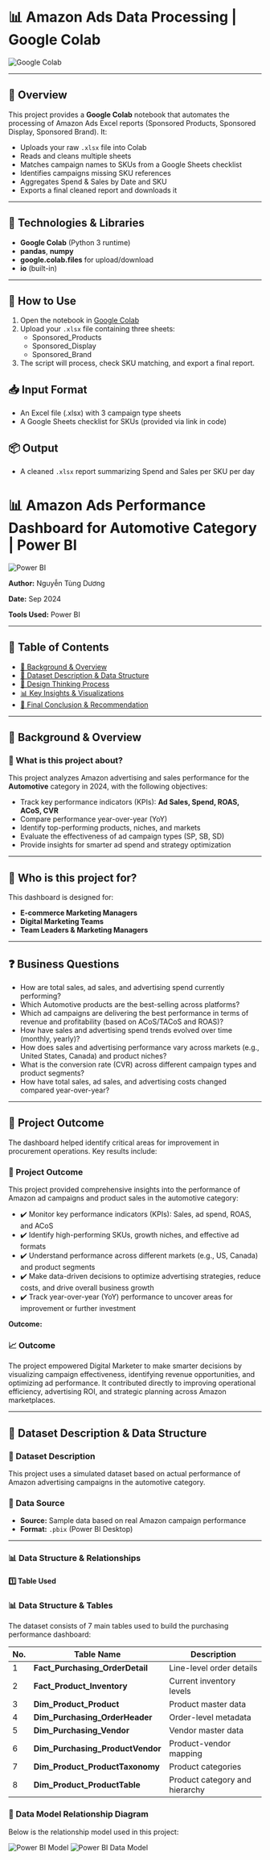 # 📊 Amazon Ads Data Processing | Google Colab

![Google Colab](https://img.shields.io/badge/Google%20Colab-%23F9AB00?style=for-the-badge&logo=googlecolab&logoColor=white)

---

## 📖 Overview

This project provides a **Google Colab** notebook that automates the processing of Amazon Ads Excel reports (Sponsored Products, Sponsored Display, Sponsored Brand). It:

- Uploads your raw `.xlsx` file into Colab  
- Reads and cleans multiple sheets  
- Matches campaign names to SKUs from a Google Sheets checklist  
- Identifies campaigns missing SKU references  
- Aggregates Spend & Sales by Date and SKU  
- Exports a final cleaned report and downloads it

---

## 🧰 Technologies & Libraries

- **Google Colab** (Python 3 runtime)  
- **pandas**, **numpy**  
- **google.colab.files** for upload/download  
- **io** (built-in)

---

## 🚀 How to Use

1. Open the notebook in [Google Colab](https://colab.research.google.com/)
2. Upload your `.xlsx` file containing three sheets:
   - Sponsored_Products
   - Sponsored_Display
   - Sponsored_Brand
3. The script will process, check SKU matching, and export a final report.

## 📥 Input Format

- An Excel file (.xlsx) with 3 campaign type sheets
- A Google Sheets checklist for SKUs (provided via link in code)

## 📦 Output

- A cleaned `.xlsx` report summarizing Spend and Sales per SKU per day




# 📊 Amazon Ads Performance Dashboard for Automotive Category | Power BI

![Power BI](https://img.shields.io/badge/Power%20BI-F2C811?style=for-the-badge&logo=power-bi&logoColor=black)

**Author:** Nguyễn Tùng Dương

**Date:** Sep 2024

**Tools Used:** Power BI

---

## 📑 Table of Contents

- [📌 Background & Overview](#-background--overview)  
- [📂 Dataset Description & Data Structure](#-dataset-description--data-structure)  
- [🧠 Design Thinking Process](#-design-thinking-process)  
- [📊 Key Insights & Visualizations](#-key-insights--visualizations)  
- [🔎 Final Conclusion & Recommendation](#-final-conclusion--recommendation)

---

## 📌 Background & Overview
### 📖 What is this project about?

This project analyzes Amazon advertising and sales performance for the **Automotive** category in 2024, with the following objectives:

- Track key performance indicators (KPIs): **Ad Sales, Spend, ROAS, ACoS, CVR**
- Compare performance year-over-year (YoY)
- Identify top-performing products, niches, and markets
- Evaluate the effectiveness of ad campaign types (SP, SB, SD)
- Provide insights for smarter ad spend and strategy optimization

---

## 👤 Who is this project for?

This dashboard is designed for:

- **E-commerce Marketing Managers**
- **Digital Marketing Teams**
- **Team Leaders & Marketing Managers**
---

## ❓ Business Questions

- How are total sales, ad sales, and advertising spend currently performing?
- Which Automotive products are the best-selling across platforms?
- Which ad campaigns are delivering the best performance in terms of revenue and profitability (based on ACoS/TACoS and ROAS)?
- How have sales and advertising spend trends evolved over time (monthly, yearly)?
- How does sales and advertising performance vary across markets (e.g., United States, Canada) and product niches?
- What is the conversion rate (CVR) across different campaign types and product segments?
- How have total sales, ad sales, and advertising costs changed compared year-over-year?

---

## 🎯 Project Outcome

The dashboard helped identify critical areas for improvement in procurement operations. Key results include:

### 🎯 Project Outcome

This project provided comprehensive insights into the performance of Amazon ad campaigns and product sales in the automotive category:

- ✔️ Monitor key performance indicators (KPIs): Sales, ad spend, ROAS, and ACoS
- ✔️ Identify high-performing SKUs, growth niches, and effective ad formats
- ✔️ Understand performance across different markets (e.g., US, Canada) and product segments
- ✔️ Make data-driven decisions to optimize advertising strategies, reduce costs, and drive overall business growth
- ✔️ Track year-over-year (YoY) performance to uncover areas for improvement or further investment

**Outcome:**  
### 📈 Outcome

The project empowered Digital Marketer to make smarter decisions by visualizing campaign effectiveness, identifying revenue opportunities, and optimizing ad performance. It contributed directly to improving operational efficiency, advertising ROI, and strategic planning across Amazon marketplaces.

---

## 📂 Dataset Description & Data Structure

### 📂 Dataset Description

This project uses a simulated dataset based on actual performance of Amazon advertising campaigns in the automotive category.

### 📌 Data Source

- **Source:** Sample data based on real Amazon campaign performance  
- **Format:** `.pbix` (Power BI Desktop)

---

### 📊 Data Structure & Relationships


#### 1️⃣ Table Used
### 📊 Data Structure & Tables

The dataset consists of 7 main tables used to build the purchasing performance dashboard:

| No. | Table Name                           | Description                                |
|-----|--------------------------------------|--------------------------------------------|
| 1  | **Fact_Purchasing_OrderDetail**      | Line-level order details                   |
| 2  | **Fact_Product_Inventory**           | Current inventory levels                   |
| 3  | **Dim_Product_Product**              | Product master data                        |
| 4  | **Dim_Purchasing_OrderHeader**       | Order-level metadata                       |
| 5  | **Dim_Purchasing_Vendor**            | Vendor master data                         |
| 6  | **Dim_Purchasing_ProductVendor**     | Product-vendor mapping                     |
| 7  | **Dim_Product_ProductTaxonomy**      | Product categories                         |
| 8  | **Dim_Product_ProductTable**         | Product category and hierarchy             |

### 🔗 Data Model Relationship Diagram

Below is the relationship model used in this project:

![Power BI Model](https://prnt.sc/ZKhPNyHd-xpt)
![Power BI Data Model](https://i.imgur.com/yourImageLink.png)


